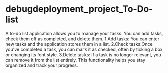 # debugdeployment_project_To-Do-list
A to-do list application allows you to manage your tasks. You can add tasks, check them off as completed, and delete them.
1.Add tasks: You can enter new tasks and the application stores them in a list.
2.Check tasks:Once you've completed a task, you can mark it as checked, often by ticking a box or changing its font style.
3.Delete tasks: If a task is no longer relevant, you can remove it from the list entirely.
This functionality helps you stay organized and track your progress.
